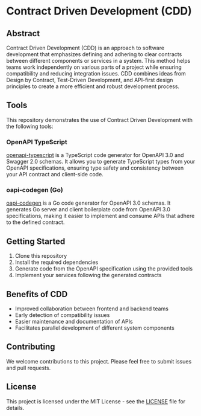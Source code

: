 # Contract Driven Development (CDD)

## Abstract

Contract Driven Development (CDD) is an approach to software development that emphasizes defining and adhering to clear contracts between different components or services in a system. This method helps teams work independently on various parts of a project while ensuring compatibility and reducing integration issues. CDD combines ideas from Design by Contract, Test-Driven Development, and API-first design principles to create a more efficient and robust development process.

## Tools

This repository demonstrates the use of Contract Driven Development with the following tools:

### OpenAPI TypeScript

[openapi-typescript](https://github.com/drwpow/openapi-typescript) is a TypeScript code generator for OpenAPI 3.0 and Swagger 2.0 schemas. It allows you to generate TypeScript types from your OpenAPI specifications, ensuring type safety and consistency between your API contract and client-side code.

### oapi-codegen (Go)

[oapi-codegen](https://github.com/deepmap/oapi-codegen) is a Go code generator for OpenAPI 3.0 schemas. It generates Go server and client boilerplate code from OpenAPI 3.0 specifications, making it easier to implement and consume APIs that adhere to the defined contract.

## Getting Started

1. Clone this repository
2. Install the required dependencies
3. Generate code from the OpenAPI specification using the provided tools
4. Implement your services following the generated contracts

## Benefits of CDD

- Improved collaboration between frontend and backend teams
- Early detection of compatibility issues
- Easier maintenance and documentation of APIs
- Facilitates parallel development of different system components

## Contributing

We welcome contributions to this project. Please feel free to submit issues and pull requests.

## License

This project is licensed under the MIT License - see the [LICENSE](LICENSE) file for details.
